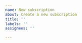 ```yaml
---
name: New subscription
about: Create a new subscription
title: ''
labels: ''
assignees: ''

---
```



